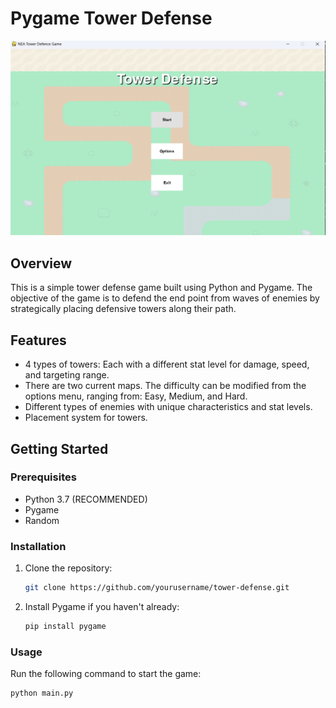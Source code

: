 # Pygame Tower Defense

![Tower Defense Screenshot](MENUSS.png)

## Overview

This is a simple tower defense game built using Python and Pygame. The objective of the game is to defend the end point from waves of enemies by strategically placing defensive towers along their path.

## Features

- 4 types of towers: Each with a different stat level for damage, speed, and targeting range.
- There are two current maps. The difficulty can be modified from the options menu, ranging from: Easy, Medium, and Hard.
- Different types of enemies with unique characteristics and stat levels.
- Placement system for towers.

## Getting Started

### Prerequisites

- Python 3.7 (RECOMMENDED)
- Pygame
- Random

### Installation

1. Clone the repository:

    ```sh
    git clone https://github.com/yourusername/tower-defense.git
    ```

2. Install Pygame if you haven't already:

    ```sh
    pip install pygame
    ```

### Usage

Run the following command to start the game:

```sh
python main.py
